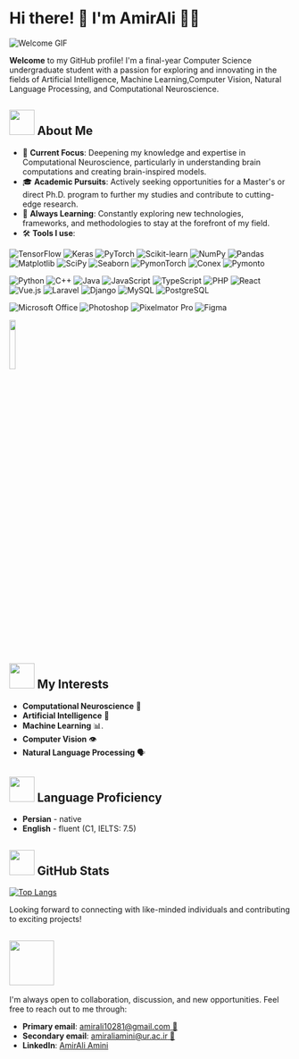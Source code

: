 # Hi there! 👋 I'm AmirAli 🧑‍💻

![Welcome GIF](https://i3.wp.com/cdn.dribbble.com/users/3050354/screenshots/14646894/media/1f31948afd5401c44d4bae934f07641a.gif?ssl=1)

**Welcome** to my GitHub profile! I'm a final-year Computer Science undergraduate student with a passion for exploring and innovating in the fields of Artificial Intelligence, Machine Learning,Computer Vision, Natural Language Processing, and Computational Neuroscience.

## <img src="https://encrypted-tbn0.gstatic.com/images?q=tbn:ANd9GcTJsKZVppBhshJBN6_RHp9luylwz4eQO4I8Tg&s" width="45" /> About Me

- 🔭 **Current Focus**: Deepening my knowledge and expertise in Computational Neuroscience, particularly in understanding brain computations and creating brain-inspired models.
- 🎓 **Academic Pursuits**: Actively seeking opportunities for a Master's or direct Ph.D. program to further my studies and contribute to cutting-edge research.
- 🌱 **Always Learning**: Constantly exploring new technologies, frameworks, and methodologies to stay at the forefront of my field.
- 🛠️ **Tools I use**:

![TensorFlow](https://img.shields.io/badge/TensorFlow-FF6F00?style=for-the-badge&logo=tensorflow&logoColor=white)
![Keras](https://img.shields.io/badge/Keras-D00000?style=for-the-badge&logo=keras&logoColor=white)
![PyTorch](https://img.shields.io/badge/PyTorch-EE4C2C?style=for-the-badge&logo=pytorch&logoColor=white)
![Scikit-learn](https://img.shields.io/badge/Scikit--learn-F7931E?style=for-the-badge&logo=scikit-learn&logoColor=white)
![NumPy](https://img.shields.io/badge/NumPy-013243?style=for-the-badge&logo=numpy&logoColor=white)
![Pandas](https://img.shields.io/badge/Pandas-150458?style=for-the-badge&logo=pandas&logoColor=white)
![Matplotlib](https://img.shields.io/badge/Matplotlib-239120?style=for-the-badge&logo=matplotlib&logoColor=white)
![SciPy](https://img.shields.io/badge/SciPy-8CAAE6?style=for-the-badge&logo=scipy&logoColor=white)
![Seaborn](https://img.shields.io/badge/Seaborn-3776AB?style=for-the-badge&logo=seaborn&logoColor=white)
![PymonTorch](https://img.shields.io/badge/PymonTorch-EE4C2C?style=for-the-badge&logo=custom&logoColor=white)
![Conex](https://img.shields.io/badge/Conex-4CAF50?style=for-the-badge&logo=custom&logoColor=white)
![Pymonto](https://img.shields.io/badge/Pymonto-007ACC?style=for-the-badge&logo=custom&logoColor=white)

![Python](https://img.shields.io/badge/Python-3776AB?style=for-the-badge&logo=python&logoColor=white)
![C++](https://img.shields.io/badge/C++-00599C?style=for-the-badge&logo=cplusplus&logoColor=white)
![Java](https://img.shields.io/badge/Java-007396?style=for-the-badge&logo=java&logoColor=white)
![JavaScript](https://img.shields.io/badge/JavaScript-F7DF1E?style=for-the-badge&logo=javascript&logoColor=black)
![TypeScript](https://img.shields.io/badge/TypeScript-3178C6?style=for-the-badge&logo=typescript&logoColor=white)
![PHP](https://img.shields.io/badge/PHP-777BB4?style=for-the-badge&logo=php&logoColor=white)
![React](https://img.shields.io/badge/React-20232A?style=for-the-badge&logo=react&logoColor=61DAFB)
![Vue.js](https://img.shields.io/badge/Vue.js-4FC08D?style=for-the-badge&logo=vue-dot-js&logoColor=white)
![Laravel](https://img.shields.io/badge/Laravel-FF2D20?style=for-the-badge&logo=laravel&logoColor=white)
![Django](https://img.shields.io/badge/Django-092E20?style=for-the-badge&logo=django&logoColor=white&labelColor=092E20&color=gray&borderRadius=10px)
![MySQL](https://img.shields.io/badge/MySQL-4479A1?style=for-the-badge&logo=mysql&logoColor=white)
![PostgreSQL](https://img.shields.io/badge/PostgreSQL-336791?style=for-the-badge&logo=postgresql&logoColor=white)

![Microsoft Office](https://img.shields.io/badge/Office-FF6F00?style=for-the-badge&logo=microsoft-office&logoColor=white&borderRadius=10px)
![Photoshop](https://img.shields.io/badge/Photoshop-007ACC?style=for-the-badge&logo=adobe-photoshop&logoColor=white&borderRadius=10px)
![Pixelmator Pro](https://img.shields.io/badge/Pixelmator_Pro-009688?style=for-the-badge&logo=pixelmator&logoColor=white&borderRadius=10px)
![Figma](https://img.shields.io/badge/Figma-6200EA?style=for-the-badge&logo=figma&logoColor=white&borderRadius=10px)

<img src="https://encrypted-tbn0.gstatic.com/images?q=tbn:ANd9GcR3_MKejXoSVL8C1dkUXX17r8_DkLKmMtegSg&s" width="15%" />

## <img src="https://media2.giphy.com/media/v1.Y2lkPTc5MGI3NjExNWxoNnZkZnVzeGxuaTJncGM1NXVyOHRybTY2M21qNmVib3ppOGs3eSZlcD12MV9pbnRlcm5hbF9naWZfYnlfaWQmY3Q9cw/K3QsVy4I0zvGWIesyj/giphy.webp" width="45" /> My Interests

- **Computational Neuroscience** 🧠
- **Artificial Intelligence** 🤖
- **Machine Learning** 📊.
- **Computer Vision** 👁️
- **Natural Language Processing** 🗣️

## <img src="https://encrypted-tbn0.gstatic.com/images?q=tbn:ANd9GcRDO6H-KyiD5N9SaIIaJgbvLafnJTmIQ7F_tw&s" width="45" /> Language Proficiency

- **Persian** - native
- **English** - fluent (C1, IELTS: 7.5)

## <img src="https://media1.giphy.com/media/v1.Y2lkPTc5MGI3NjExZGl6dGdxZDM3YW9ha256Z3Q3cmw2NnRpOGsweWYxNHdrcjZncXJtZSZlcD12MV9pbnRlcm5hbF9naWZfYnlfaWQmY3Q9cw/47rD4FjGW0KFDM1WAE/giphy.webp" width="45px"> GitHub Stats

[![Top Langs](https://github-readme-stats.vercel.app/api/top-langs/?username=Amir-Ali-Amini)](https://github.com/anuraghazra/github-readme-stats)

Looking forward to connecting with like-minded individuals and contributing to exciting projects!

## <img src="https://media2.giphy.com/media/v1.Y2lkPTc5MGI3NjExcmx1dWRjZHEwc3dvOHZ0aHQ4bnAxM2xraTVxNDc0M3djbGUzdmpkbyZlcD12MV9pbnRlcm5hbF9naWZfYnlfaWQmY3Q9dHM/RpDh3gH9AMsaAoF1An/giphy.webp" width='80'>

I'm always open to collaboration, discussion, and new opportunities. Feel free to reach out to me through:

- **Primary email**: [amirali10281@gmail.com 📧](mailto:amirali10281@gmail.com)
- **Secondary email**: [amiraliamini@ur.ac.ir 📨](mailto:amiraliamini@ur.ac.ir)
- **LinkedIn**: [AmirAli Amini](https://www.linkedin.com/in/amirali-amini/)
